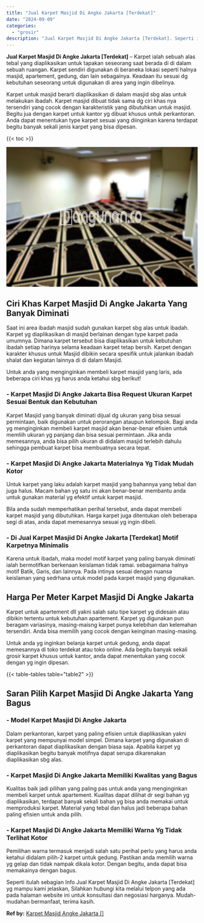 ```yaml
---
title: "Jual Karpet Masjid Di Angke Jakarta [Terdekat]"
date: "2024-09-09"
categories: 
  - "grosir"
description: "Jual Karpet Masjid Di Angke Jakarta [Terdekat]. Seperti itulah sebagian Info Jual Karpet Masjid Di Angke Jakarta [Terdekat] yg mampu kami jelaskan, Silahka..."
---
```


**Jual Karpet Masjid Di Angke Jakarta \[Terdekat\]** – Karpet ialah sebuah alas tebal yang diaplikasikan untuk tapakan seseorang saat berada di di dalam sebuah ruangan. Karpet sendiri digunakan di beraneka lokasi seperti halnya masjid, apartement, gedung, dan lain sebagainya. Keadaan itu sesuai dg kebutuhan seseorang untuk digunakan di area yang ingin dibelinya.

Karpet untuk masjid berarti diaplikasikan di dalam masjid sbg alas untuk melakukan ibadah. Karpet masjid dibuat tidak sama dg ciri khas nya tersendiri yang cocok dengan karakteristik yang dibutuhkan untuk masjid. Begitu jua dengan karpet untuk kantor yg dibuat khusus untuk perkantoran. Anda dapat menentukan type karpet sesuai yang diinginkan karena terdapat begitu banyak sekali jenis karpet yang bisa dipesan.

{{< toc >}}

![Jual Karpet Masjid Di Angke Jakarta [Terdekat]](/images/grosir-karpet-murah-57.png)

## Ciri Khas Karpet Masjid Di Angke Jakarta Yang Banyak Diminati

Saat ini area ibadah masjid sudah gunakan karpet sbg alas untuk ibadah. Karpet yg diaplikasikan di masjid berlainan dengan type karpet pada umumnya. Dimana karpet tersebut bisa diaplikasikan untuk kebutuhan ibadah setiap harinya selama keadaan karpet tetap bersih. Karpet dengan karakter khusus untuk Masjid dibikin secara spesifik untuk jalankan ibadah shalat dan kegiatan lainnya di di dalam Masjid.

Untuk anda yang menginginkan membeli karpet masjid yang laris, ada beberapa ciri khas yg harus anda ketahui sbg berikut!

### \- Karpet Masjid Di Angke Jakarta Bisa Request Ukuran Karpet Sesuai Bentuk dan Kebutuhan

Karpet Masjid yang banyak diminati dijual dg ukuran yang bisa sesuai permintaan, baik digunakan untuk perorangan ataupun kelompok. Bagi anda yg menginginkan membeli karpet masjid akan benar-benar efisien untuk memliih ukuran yg panjang dan bisa sesuai permintaan. Jika anda memesannya, anda bisa pilih ukuran di didalam masjid terlebih dahulu sehingga pembuat karpet bisa membuatnya secara tepat.

### \- Karpet Masjid Di Angke Jakarta Materialnya Yg Tidak Mudah Kotor

Untuk karpet yang laku adalah karpet masjid yang bahannya yang tebal dan juga halus. Macam bahan yg satu ini akan benar-benar membantu anda untuk gunakan material yg efektif untuk karpet masjid.

Bila anda sudah memperhatikan perihal tersebut, anda dapat membeli karpet masjid yang dibutuhkan. Harga karpet juga ditentukan oleh beberapa segi di atas, anda dapat memesannya sesuai yg ingin dibeli.

### \- Di Jual Karpet Masjid Di Angke Jakarta \[Terdekat\] Motif Karpetnya Minimalis

Karena untuk ibadah, maka model motif karpet yang paling banyak diminati ialah bermotifkan berkenaan keislaman tidak ramai. sebagaimana halnya motif Batik, Garis, dan lainnya. Pada intinya sesuai dengan nuansa keislaman yang sedrhana untuk model pada karpet masjid yang digunakan.

## Harga Per Meter Karpet Masjid Di Angke Jakarta

Karpet untuk apartement dll yakni salah satu tipe karpet yg didesain atau dibikin tertentu untuk kebutuhan apartement. Karpet yg digunakan pun beragam variasinya, masing-maisng karpet punya kelebihan dan kelemahan tersendiri. Anda bisa memilih yang cocok dengan keinginan masing-masing.

Untuk anda yg inginkan belanja karpet untuk gedung, anda dapat memesannya di toko terdekat atau toko online. Ada begitu banyak sekali grosir karpet khusus untuk kantor, anda dapat menentukan yang cocok dengan yg ingin dipesan.

{{< table-tables table="table2" >}}

## Saran Pilih Karpet Masjid Di Angke Jakarta Yang Bagus

### \- Model Karpet Masjid Di Angke Jakarta

Dalam perkantoran, karpet yang paling efisien untuk diaplikasikan yakni karpet yang mempunyai model simpel. Dimana karpet yang digunakan di perkantoran dapat diaplikasikan dengan biasa saja. Apabila karpet yg diaplikasikan begitu banyak motifnya dapat serupa dikarenakan diaplikasikan sbg alas.

### \- Karpet Masjid Di Angke Jakarta Memiliki Kwalitas yang Bagus

Kualitas baik jadi pilihan yang paling pas untuk anda yang menginginkan membeli karpet untuk apartement. Kualitas dapat dilihat dr segi bahan yg diaplikasikan, terdapat banyak sekali bahan yg bisa anda memakai untuk memproduksi karpet. Material yang tebal dan halus jadi beberapa bahan paling efisien untuk anda pilih.

### \- Karpet Masjid Di Angke Jakarta Memiliki Warna Yg Tidak Terlihat Kotor

Pemilihan warna termasuk menjadi salah satu perihal perlu yang harus anda ketahui didalam pilih-2 karpet untuk gedung. Pastikan anda memilih warna yg gelap dan tidak nampak dikala kotor. Dengan begitu, anda dapat bisa memakainya dengan bagus.

Seperti itulah sebagian Info Jual Karpet Masjid Di Angke Jakarta \[Terdekat\] yg mampu kami jelaskan, Silahkan hubungi kita melalui telpon yang ada pada halaman website ini untuk konsultasi dan negosiasi harganya. Mudah-mudahan bermanfaat, terima kasih.

**Ref by:**  [Karpet Masjid Angke Jakarta []](https://id.wikipedia.org/wiki/Karpet)
